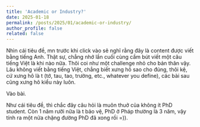 ```yaml
---
title: 'Academic or Industry?'
date: 2025-01-18
permalink: /posts/2025/01/academic-or-industry/
author_profile: false
related: false
---
```

Nhìn cái tiêu đề, mn trước khi click vào sẽ nghĩ rằng đây là content được viết bằng tiếng Anh. Thật sự, chẳng nhớ lần cuối cùng cầm bút viết một câu tiếng Việt là khi nào nữa. Thôi coi như một challenge nhỏ cho bản thân vậy. Lâu không viết bằng tiếng Việt, chẳng biết xưng hô sao cho đúng, thôi kệ, cứ xưng hô là t (tớ, tau, tao, trường, etc., whatever you define), các bài sau cũng xưng hô kiểu này luôn.

Vào bài.

Như cái tiêu đề, thì chắc đây câu hỏi là muôn thuở của không ít PhD student. Còn 1 năm rưỡi nữa là t bảo vệ, PhD ở Pháp thường là 3 năm, vậy tính ra một nửa chặng đường PhD đã xong rồi =)).
